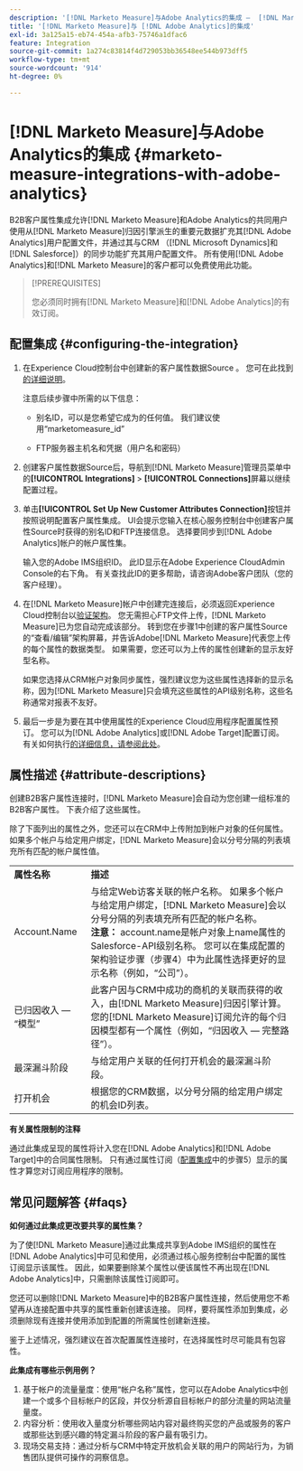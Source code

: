 ```yaml
---
description: '[!DNL Marketo Measure]与Adobe Analytics的集成 —  [!DNL Marketo Measure]'
title: '[!DNL Marketo Measure]与 [!DNL Adobe Analytics]的集成'
exl-id: 3a125a15-eb74-454a-afb3-75746a1dfac6
feature: Integration
source-git-commit: 1a274c83814f4d729053bb36548ee544b973dff5
workflow-type: tm+mt
source-wordcount: '914'
ht-degree: 0%

---
```


# [!DNL Marketo Measure]与Adobe Analytics的集成 {#marketo-measure-integrations-with-adobe-analytics}

B2B客户属性集成允许[!DNL Marketo Measure]和Adobe Analytics的共同用户使用从[!DNL Marketo Measure]归因引擎派生的重要元数据扩充其[!DNL Adobe Analytics]用户配置文件，并通过其与CRM （[!DNL Microsoft Dynamics]和[!DNL Salesforce]）的同步功能扩充其用户配置文件。 所有使用[!DNL Adobe Analytics]和[!DNL Marketo Measure]的客户都可以免费使用此功能。

>[!PREREQUISITES]
>
>您必须同时拥有[!DNL Marketo Measure]和[!DNL Adobe Analytics]的有效订阅。

## 配置集成 {#configuring-the-integration}

1. 在Experience Cloud控制台中创建新的客户属性数据Source 。 您可在此找到[的详细说明](https://experienceleague.adobe.com/docs/core-services/interface/services/customer-attributes/t-crs-usecase.html)。

   注意后续步骤中所需的以下信息：

   * 别名ID，可以是您希望它成为的任何值。 我们建议使用“marketomeasure_id”

   * FTP服务器主机名和凭据（用户名和密码）

1. 创建客户属性数据Source后，导航到[!DNL Marketo Measure]管理员菜单中的&#x200B;**[!UICONTROL Integrations]** > **[!UICONTROL Connections]**&#x200B;屏幕以继续配置过程。

1. 单击&#x200B;**[!UICONTROL Set Up New Customer Attributes Connection]**&#x200B;按钮并按照说明配置客户属性集成。 UI会提示您输入在核心服务控制台中创建客户属性Source时获得的别名ID和FTP连接信息。 选择要同步到[!DNL Adobe Analytics]帐户的帐户属性集。

   输入您的Adobe IMS组织ID。 此ID显示在Adobe Experience CloudAdmin Console的右下角。 有关查找此ID的更多帮助，请咨询Adobe客户团队（您的客户经理）。

1. 在[!DNL Marketo Measure]帐户中创建完连接后，必须返回Experience Cloud控制台以[验证架构](https://experienceleague.adobe.com/docs/core-services/interface/services/customer-attributes/validate-schema.html?lang=en)。 您无需担心FTP文件上传，[!DNL Marketo Measure]已为您自动完成该部分。 转到您在步骤1中创建的客户属性Source的“查看/编辑”架构屏幕，并告诉Adobe[!DNL Marketo Measure]代表您上传的每个属性的数据类型。 如果需要，您还可以为上传的属性创建新的显示友好型名称。

   如果您选择从CRM帐户对象同步属性，强烈建议您为这些属性选择新的显示名称，因为[!DNL Marketo Measure]只会填充这些属性的API级别名称，这些名称通常对报表不友好。

1. 最后一步是为要在其中使用属性的Experience Cloud应用程序配置属性预订。 您可以为[!DNL Adobe Analytics]或[!DNL Adobe Target]配置订阅。  有关如何执行[的详细信息，请参阅此处](https://experienceleague.adobe.com/docs/core-services/interface/services/customer-attributes/subscription.html)。

## 属性描述 {#attribute-descriptions}

创建B2B客户属性连接时，[!DNL Marketo Measure]会自动为您创建一组标准的B2B客户属性。 下表介绍了这些属性。

除了下面列出的属性之外，您还可以在CRM中上传附加到帐户对象的任何属性。 如果多个帐户与给定用户绑定，[!DNL Marketo Measure]会以分号分隔的列表填充所有匹配的帐户属性值。

<table> 
 <colgroup> 
  <col> 
  <col> 
 </colgroup> 
 <tbody> 
  <tr> 
   <td><b>属性名称</b></td> 
   <td><b>描述</b></td>
  </tr> 
  <tr> 
   <td>Account.Name</td> 
   <td>与给定Web访客关联的帐户名称。 如果多个帐户与给定用户绑定，[!DNL Marketo Measure]会以分号分隔的列表填充所有匹配的帐户名称。<br/>
   <strong>注意：</strong> account.name是帐户对象上name属性的Salesforce-API级别名称。 您可以在集成配置的架构验证步骤（步骤4）中为此属性选择更好的显示名称（例如，“公司”）。</td>
  </tr>
  <tr> 
   <td>已归因收入 — “模型”</td> 
   <td>此客户因与CRM中成功的商机的关联而获得的收入，由[!DNL Marketo Measure]归因引擎计算。<br/>
   您的[!DNL Marketo Measure]订阅允许的每个归因模型都有一个属性（例如，“归因收入 — 完整路径”）。</td>
  </tr>
  <tr> 
   <td>最深漏斗阶段</td> 
   <td>与给定用户关联的任何打开机会的最深漏斗阶段。</td>
  </tr>
  <tr> 
   <td>打开机会</td> 
   <td>根据您的CRM数据，以分号分隔的给定用户绑定的机会ID列表。</td>
  </tr> 
 </tbody> 
</table>

**有关属性限制的注释**

通过此集成呈现的属性将计入您在[!DNL Adobe Analytics]和[!DNL Adobe Target]中的合同属性限制。 只有通过属性订阅（[配置集成](#configuring-the-integration)中的步骤5）显示的属性才算您对订阅应用程序的限制。

## 常见问题解答 {#faqs}

**如何通过此集成更改要共享的属性集？**

为了使[!DNL Marketo Measure]通过此集成共享到Adobe IMS组织的属性在[!DNL Adobe Analytics]中可见和使用，必须通过核心服务控制台中配置的属性订阅显示该属性。 因此，如果要删除某个属性以便该属性不再出现在[!DNL Adobe Analytics]中，只需删除该属性订阅即可。

您还可以删除[!DNL Marketo Measure]中的B2B客户属性连接，然后使用您不希望再从连接配置中共享的属性重新创建该连接。 同样，要将属性添加到集成，必须删除现有连接并使用添加到配置的所需属性创建新连接。

鉴于上述情况，强烈建议在首次配置属性连接时，在选择属性时尽可能具有包容性。

**此集成有哪些示例用例？**

1. 基于帐户的流量量度：使用“帐户名称”属性，您可以在Adobe Analytics中创建一个或多个目标帐户的区段，并仅分析源自目标帐户的部分流量的网站流量量度。
1. 内容分析：使用收入量度分析哪些网站内容对最终购买您的产品或服务的客户或那些达到感兴趣的特定漏斗阶段的客户最有吸引力。
1. 现场交易支持：通过分析与CRM中特定开放机会关联的用户的网站行为，为销售团队提供可操作的洞察信息。
